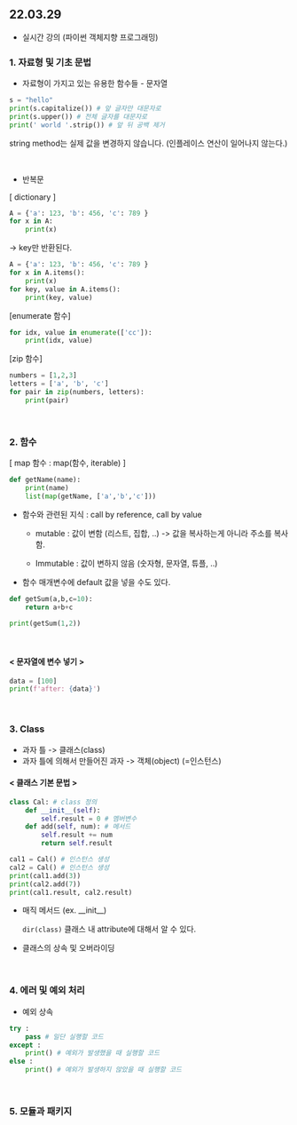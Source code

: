## 22.03.29

- 실시간 강의 (파이썬 객체지향 프로그래밍)

### 1. 자료형 및 기초 문법

- 자료형이 가지고 있는 유용한 함수들 - 문자열

```python
s = "hello"
print(s.capitalize()) # 앞 글자만 대문자로
print(s.upper()) # 전체 글자를 대문자로
print(' world '.strip()) # 앞 뒤 공백 제거
```

string method는 실제 값을 변경하지 않습니다. (인플레이스 연산이 일어나지 않는다.)

<br>

- 반복문

[ dictionary ]

```python
A = {'a': 123, 'b': 456, 'c': 789 }
for x in A:
    print(x)
```

-> key만 반환된다.

```python
A = {'a': 123, 'b': 456, 'c': 789 }
for x in A.items():
    print(x)
for key, value in A.items():
    print(key, value)
```

[enumerate 함수]

```python
for idx, value in enumerate(['cc']):
    print(idx, value)
```

[zip 함수]

```python
numbers = [1,2,3]
letters = ['a', 'b', 'c']
for pair in zip(numbers, letters):
    print(pair)
```

<br>

### 2. 함수

[ map 함수 : map(함수, iterable) ]

```python
def getName(name):
    print(name)
    list(map(getName, ['a','b','c']))
```

- 함수와 관련된 지식 : call by reference, call by value

  - mutable : 값이 변함 (리스트, 집합, ..)
    -> 값을 복사하는게 아니라 주소를 복사함.

  - Immutable : 값이 변하지 않음 (숫자형, 문자열, 튜플, ..)

* 함수 매개변수에 default 값을 넣을 수도 있다.

```python
def getSum(a,b,c=10):
    return a+b+c

print(getSum(1,2))
```

<br>

#### < **문자열에 변수 넣기** >

```python
data = [100]
print(f'after: {data}')
```

<br>

### 3. Class

- 과자 틀 -> 클래스(class)
- 과자 틀에 의해서 만들어진 과자 -> 객체(object) (=인스턴스)

#### < 클래스 기본 문법 >

```python
class Cal: # class 정의
    def __init__(self):
        self.result = 0 # 멤버변수
    def add(self, num): # 메서드
        self.result += num
        return self.result

cal1 = Cal() # 인스턴스 생성
cal2 = Cal() # 인스턴스 생성
print(cal1.add(3))
print(cal2.add(7))
print(cal1.result, cal2.result)
```

- 매직 메서드 (ex. \_\_init\_\_)

  `dir(class)`
  클래스 내 attribute에 대해서 알 수 있다.

* 클래스의 상속 및 오버라이딩

<br>

### 4. 에러 및 예외 처리

- 예외 상속

```python
try :
    pass # 일단 실행할 코드
except :
    print() # 예외가 발생했을 때 실행할 코드
else :
    print() # 예외가 발생하지 않았을 때 실행할 코드
```

<br>

### 5. 모듈과 패키지
